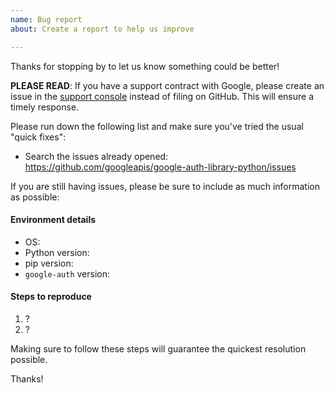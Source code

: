 ```yaml
---
name: Bug report
about: Create a report to help us improve

---
```


Thanks for stopping by to let us know something could be better!

**PLEASE READ**: If you have a support contract with Google, please create an issue in the [support console](https://cloud.google.com/support/) instead of filing on GitHub. This will ensure a timely response.

Please run down the following list and make sure you've tried the usual "quick fixes":

  - Search the issues already opened: https://github.com/googleapis/google-auth-library-python/issues

If you are still having issues, please be sure to include as much information as possible:

#### Environment details

  - OS:
  - Python version:
  - pip version:
  - `google-auth` version:

#### Steps to reproduce

  1. ?
  2. ?

Making sure to follow these steps will guarantee the quickest resolution possible.

Thanks!
